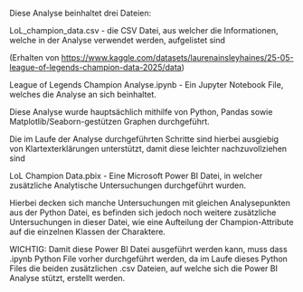 Diese Analyse beinhaltet drei Dateien:

LoL_champion_data.csv - die CSV Datei, aus welcher die Informationen, welche in der Analyse verwendet werden, aufgelistet sind

(Erhalten von https://www.kaggle.com/datasets/laurenainsleyhaines/25-05-league-of-legends-champion-data-2025/data)


League of Legends Champion Analyse.ipynb - Ein Jupyter Notebook File, welches die Analyse an sich beinhaltet. 

Diese Analyse wurde hauptsächlich mithilfe von Python, Pandas sowie Matplotlib/Seaborn-gestützen Graphen durchgeführt. 

Die im Laufe der Analyse durchgeführten Schritte sind hierbei ausgiebig von Klartexterklärungen unterstützt, damit diese leichter nachzuvollziehen sind


LoL Champion Data.pbix - Eine Microsoft Power BI Datei, in welcher zusätzliche Analytische Untersuchungen durchgeführt wurden.

Hierbei decken sich manche Untersuchungen mit gleichen Analysepunkten aus der Python Datei, es befinden sich jedoch noch weitere zusätzliche Untersuchungen in dieser Datei, wie eine Aufteilung der Champion-Attribute auf die einzelnen Klassen der Charaktere.

WICHTIG: Damit diese Power BI Datei ausgeführt werden kann, muss dass .ipynb Python File vorher durchgeführt werden, da im Laufe dieses Python Files die beiden zusätzlichen .csv Dateien, auf welche sich die Power BI Analyse stützt, erstellt werden.
